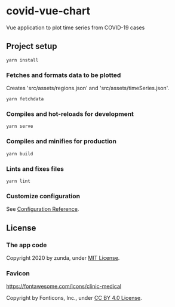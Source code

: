 # covid-vue-chart
Vue application to plot time series from COVID-19 cases

## Project setup
```
yarn install
```

### Fetches and formats data to be plotted
Creates 'src/assets/regions.json' and 'src/assets/timeSeries.json'.

```
yarn fetchdata
```

### Compiles and hot-reloads for development
```
yarn serve
```

### Compiles and minifies for production
```
yarn build
```

### Lints and fixes files
```
yarn lint
```

### Customize configuration
See [Configuration Reference](https://cli.vuejs.org/config/).

## License
### The app code
Copyright 2020 by zunda, under [MIT License](LICENSE.txt).

### Favicon
https://fontawesome.com/icons/clinic-medical

Copyright by Fonticons, Inc., under [CC BY 4.0 License](https://fontawesome.com/license/free).
